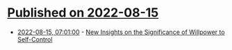 # [Published on 2022-08-15](index.md)

* [2022-08-15, 07:01:00](https://soylentnews.org/article.pl?sid=22/08/13/1528208&from=rss) - [New Insights on the Significance of Willpower to Self-Control](https://soylentnews.org/article.pl?sid=22/08/13/1528208&from=rss)
